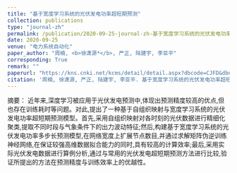 ```yaml
---
title: "基于宽度学习系统的光伏发电功率超短期预测"
collection: publications
type: "journal-zh"
permalink: /publication/2020-09-25-journal-zh-基于宽度学习系统的光伏发电功率超短期预测
date: 2020-09-25
venue: "电力系统自动化"
paper_author: "周楠, <b>徐潇源*</b>, 严正, 陆建宇, 李亚平"
corresponding: True
remark: ""
paperurl: "https://kns.cnki.net/kcms/detail/detail.aspx?dbcode=CJFD&dbname=CJFDLAST2021&filename=DLXT202101007&uniplatform=NZKPT&v=lzPv3VaLE-mBFEQki6m1raJoXJ9wmF0QjIH-LrTZuakVm_woN7QORlrUlys5uQdr"
citation: '周楠, 徐潇源, 严正, 陆建宇, 李亚平. 基于宽度学习系统的光伏发电功率超短期预测[J]. 电力系统自动化, 2021, 45(01): 55-64.'
---
```


摘要：
近年来,深度学习被应用于光伏发电预测中,体现出预测精度较高的优点,但也存在训练耗时等问题。对此,提出了一种基于自组织映射与宽度学习系统的光伏发电功率超短期预测模型。首先,采用自组织映射对各时刻的光伏数据进行精细化聚类,提取不同时段与气象条件下的出力波动特征;然后,构建基于宽度学习系统的光伏发电功率多步长预测模型,在网络宽度上扩展节点数目,并通过求解矩阵伪逆训练神经网络,在保证较强高维数据拟合能力的同时,具有较高的计算效率;最后,采用实际光伏发电数据进行算例分析,通过与常用的光伏发电超短期预测方法进行比较,验证所提出的方法在预测精度与训练效率上的优越性。 